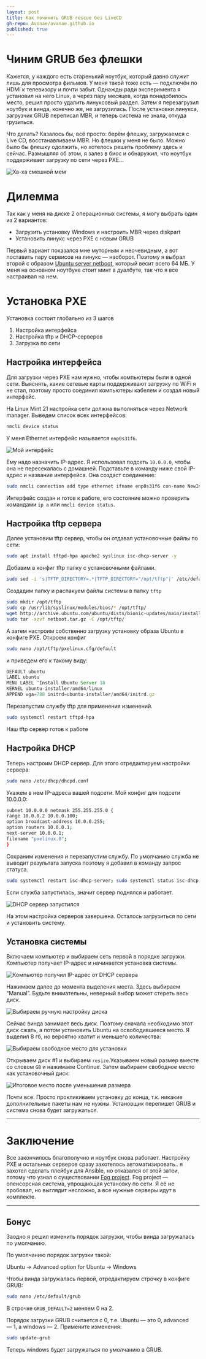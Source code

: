 ```yaml
---
layout: post
title: Как починить GRUB rescue без LiveCD
gh-repo: Avonae/avanae.github.io
published: true
---
```


# Чиним GRUB без флешки

Кажется, у каждого есть старенький ноутбук, который давно служит лишь для просмотра фильмов. У меня такой тоже есть — подключён по HDMI к телевизору и почти забыт. Однажды ради эксперимента я установил на него Linux, а через пару месяцев, когда понадобилось место, решил просто удалить линуксовый раздел. Затем я перезагрузил ноутбук и винда, конечно же, не загрузилась. После установки линукса, загрузчик GRUB переписал MBR, и теперь система не знала, откуда грузиться.

Что делать? Казалось бы, всё просто: берём флешку, загружаемся с Live CD, восстанавливаем MBR. Но флешки у меня не было. Можно было бы флешку одолжить, но хотелось решить проблему здесь и сейчас. Размышляя об этом, я залез в биос и обнаружил, что ноутбук поддерживает загрузку по сети через PXE…

![Ха-ха смешной мем](/assets/img/fixing-Grub/000.jpg)

# Дилемма

Так как у меня на диске 2 операционных системы, я могу выбрать один из 2 вариантов:

- Загрузить установку Windows и настроить MBR через diskpart
- Установить линукс через PXE с новым GRUB

Первый вариант показался мне муторным и неочевидным, а вот поставить пару сервисов на линукс — наоборот.  Поэтому я выбрал второй с образом [Ubuntu server netboot](http://archive.ubuntu.com/ubuntu/dists/bionic-updates/main/installer-amd64/current/images/netboot/netboot.tar.gz), который весит всего 64 МБ. У меня на основном ноутбуке стоит минт в дуалбуте, так что я все настраивал на нем. 

# Установка PXE

Установка состоит глобально из 3 шагов

1. Настройка интерфейса 
2. Настройка tftp и DHCP-серверов
3. Загрузка по сети

## Настройка интерфейса

Для загрузки через PXE нам нужно, чтобы компьютеры были в одной сети. Выяснять, какие сетевые карты поддерживают загрузку по WiFi я не стал, поэтому просто соединил компьютеры кабелем и создал новый интерфейс. 

На Linux Mint 21 настройка сети должна выполняться через Network manager. Выведем список всех интерфейсов:

```bash
nmcli device status
```

У меня Ethernet интерфейс называется `enp0s31f6`.

![Мой интерфейс](/assets/img/fixing-Grub/00.png)

Ему надо назначить IP-адрес. Я использовал подсеть `10.0.0.0`, чтобы она не пересекалась с домашней. Подставьте в команду ниже свой IP-адрес и название интерфейса. Она создаст соединение:

```bash
sudo nmcli connection add type ethernet ifname enp0s31f6 con-name NewInterface ipv4.addresses 10.0.0.1/24 ipv4.dns "8.8.8.8" ipv4.method manual connection.autoconnect yes
```

Интерфейс создан и готов к работе, его состояние можно проверить командами `ip a` или `nmcli device status`.

## Настройка tftp сервера

Далее установим tftp сервер, чтобы он отдавал установочные файлы по сети:

```bash
sudo apt install tftpd-hpa apache2 syslinux isc-dhcp-server -y
```

Добавим в конфиг tftp папку с установочными файлами.

```bash
sudo sed -i 's|TFTP_DIRECTORY=.*|TFTP_DIRECTORY="/opt/tftp"|' /etc/default/tftpd-hpa
```

Создадим папку и распакуем файлы системы в папку `tftp`

```bash
sudo mkdir /opt/tftp
sudo cp /usr/lib/syslinux/modules/bios/* /opt/tftp/
wget http://archive.ubuntu.com/ubuntu/dists/bionic-updates/main/installer-amd64/current/images/netboot/netboot.tar.gz
sudo tar -xzvf netboot.tar.gz -C /opt/tftp/
```

А затем настроим собственно загрузку  установку образа Ubuntu в конфиге PXE. Откроем конфиг 

```bash
sudo nano /opt/tftp/pxelinux.cfg/default
```

и приведем его к такому виду:

```jsx
DEFAULT ubuntu
LABEL ubuntu
MENU LABEL ^Install Ubuntu Server 18
KERNEL ubuntu-installer/amd64/linux
APPEND vga=788 initrd=ubuntu-installer/amd64/initrd.gz
```

Перезапустим службу tftp для применения изменений.

```bash
sudo systemctl restart tftpd-hpa
```

Наш tftp сервер готов к работе

## Настройка DHCP

Теперь настроим DHCP сервер. Для этого отредактируем настройки сервера:

```bash
sudo nano /etc/dhcp/dhcpd.conf
```

Укажем в нем IP-адреса вашей подсети. Мой конфиг для подсети 10.0.0.0:

```bash
subnet 10.0.0.0 netmask 255.255.255.0 {
range 10.0.0.2 10.0.0.100;
option broadcast-address 10.0.0.255;
option routers 10.0.0.1;
next-server 10.0.0.1;
filename "pxelinux.0";
}
```

Сохраним изменения и перезапустим службу. По умолчанию служба не выводит результата запуска поэтому я добавил в команду запрос статуса.

```bash
sudo systemctl restart isc-dhcp-server; sudo systemctl status isc-dhcp-server --no-pager
```

Если служба запустилась, значит сервер поднялся и работает. 

![DHCP сервер запустился](/assets/img/fixing-Grub/01.png)

На этом настройка серверов завершена. Осталось загрузиться по сети и установить систему.

## Установка системы

Включаем компьютер и выбираем сеть первой в порядке загрузки. Компьютер получает IP-адрес и начинается установка системы.

![Компьютер получил IP-адрес от DHCP сервера](/assets/img/fixing-Grub/1.png)

Нажимаем далее до момента выделения места. Здесь выбираем “Manual”. Будьте внимательны, неверный выбор может стереть весь диск.

![Выбираем ручную настройку диска](/assets/img/fixing-Grub/2.png)

Сейчас винда занимает весь диск. Поэтому сначала необходимо этот диск сжать, а потом установить Ubuntu на освободившееся место. Я выделил 8 гб, но вероятно хватит и меньшего количества: 

![Выбираем свободное место для установки](/assets/img/fixing-Grub/3.png)

Открываем диск #1 и выбираем `resize`.Указываем новый размер вместе со словом `GB` и нажимаем Continue.  Затем выбираем свободное место как установочный диск:

![Итоговое место после уменьшения размера](/assets/img/fixing-Grub/4.png)

Почти все. Просто прокликиваем установку до конца, т.к. никакие дополнительные пакеты нам не нужны. Установщик перепишет GRUB и система снова будет загружаться. 

---

# Заключение

Все закончилось благополучно и ноутбук снова работает. Настройку PXE и остальных серверов сразу захотелось автоматизировать.. я захотел сделать плейбук для Ansible, но  отказался от этой затеи, потому что узнал о существовании [Fog project](https://fogproject.org/). Fog project — опенсорсная система, упрощающая установку по сети. Я её не пробовал, но выглядит несложно, а все нужные серверы идут в комплекте.

---

## Бонус

Заодно я решил изменить порядок загрузки, чтобы винда загружалась по умолчанию.

По умолчанию порядок загрузки такой: 

Ubuntu → Advanced option for Ubuntu → Windows

Чтобы винда загружалась первой, отредактируем строчку в конфиге GRUB:

```bash
sudo nano /etc/default/grub
```

В строчке `GRUB_DEFAULT=2` меняем 0 на 2. 

Порядок загрузки GRUB считается с 0, т.е. Ubuntu — это 0, advanced — 1, а windows — 2. Примените изменения:

```bash
sudo update-grub
```

Теперь windows будет загружаться по умолчанию в GRUB.